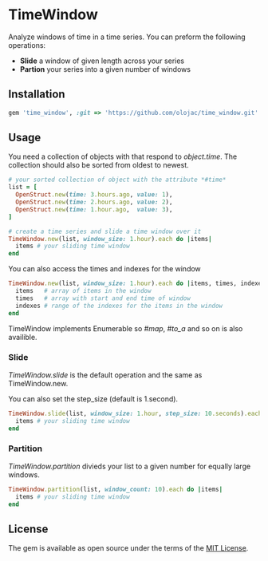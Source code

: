 # TimeWindow
Analyze windows of time in a time series. You can preform the following operations:

 - **Slide** a window of given length across your series
 - **Partion** your series into a given number of windows

## Installation
```ruby
gem 'time_window', :git => 'https://github.com/olojac/time_window.git'
```

## Usage
You need a collection of objects with that respond to *object.time*. The collection should also be sorted from oldest to newest.
```ruby
# your sorted collection of object with the attribute *#time*
list = [
  OpenStruct.new(time: 3.hours.ago, value: 1),
  OpenStruct.new(time: 2.hours.ago, value: 2),
  OpenStruct.new(time: 1.hour.ago,  value: 3),
]

# create a time series and slide a time window over it
TimeWindow.new(list, window_size: 1.hour).each do |items|
  items # your sliding time window
end
```

You can also access the times and indexes for the window

```ruby
TimeWindow.new(list, window_size: 1.hour).each do |items, times, indexes|
  items   # array of items in the window
  times   # array with start and end time of window
  indexes # range of the indexes for the items in the window
end
```

TimeWindow implements Enumerable so *#map*, *#to_a* and so on is also availible.

### Slide

*TimeWindow.slide* is the default operation and the same as TimeWindow.new.

You can also set the step_size (default is 1.second).

```ruby
TimeWindow.slide(list, window_size: 1.hour, step_size: 10.seconds).each do |items|
  items # your sliding time window
end
```

### Partition

*TimeWindow.partition* divieds your list to a given number for equally large windows. 

```ruby
TimeWindow.partition(list, window_count: 10).each do |items|
  items # your sliding time window
end
```


## License
The gem is available as open source under the terms of the [MIT License](http://opensource.org/licenses/MIT).

